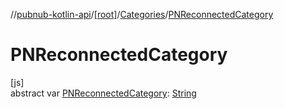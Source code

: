 //[pubnub-kotlin-api](../../../index.md)/[[root]](../index.md)/[Categories](index.md)/[PNReconnectedCategory](-p-n-reconnected-category.md)

# PNReconnectedCategory

[js]\
abstract var [PNReconnectedCategory](-p-n-reconnected-category.md): [String](https://kotlinlang.org/api/latest/jvm/stdlib/kotlin-stdlib/kotlin/-string/index.html)
